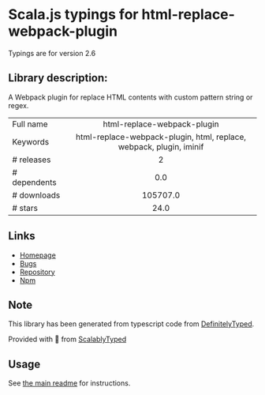 
# Scala.js typings for html-replace-webpack-plugin

Typings are for version 2.6

## Library description:
A Webpack plugin for replace HTML contents with custom pattern string or regex.

|                    |                 |
| ------------------ | :-------------: |
| Full name          | html-replace-webpack-plugin |
| Keywords           | html-replace-webpack-plugin, html, replace, webpack, plugin, iminif |
| # releases         | 2 |
| # dependents       | 0.0 |
| # downloads        | 105707.0 |
| # stars            | 24.0 |

## Links
- [Homepage](https://github.com/iminif/html-replace-webpack-plugin#readme)
- [Bugs](https://github.com/iminif/html-replace-webpack-plugin/issues)
- [Repository](https://github.com/iminif/html-replace-webpack-plugin)
- [Npm](https://www.npmjs.com/package/html-replace-webpack-plugin)
    


## Note
This library has been generated from typescript code from [DefinitelyTyped](https://definitelytyped.org).

Provided with :purple_heart: from [ScalablyTyped](https://github.com/oyvindberg/ScalablyTyped)

## Usage
See [the main readme](../../readme.md) for instructions.


